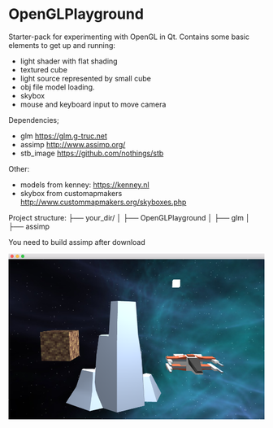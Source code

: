 # OpenGLPlayground

Starter-pack for experimenting with OpenGL in Qt. Contains some basic elements to get up and running:
+ light shader with flat shading
+ textured cube
+ light source represented by small cube
+ obj file model loading.
+ skybox
+ mouse and keyboard input to move camera

Dependencies;
+ glm https://glm.g-truc.net
+ assimp http://www.assimp.org/
+ stb_image https://github.com/nothings/stb

Other:
+ models from kenney: https://kenney.nl
+ skybox from customapmakers http://www.custommapmakers.org/skyboxes.php

Project structure:
├── your_dir/
│   ├── OpenGLPlayground
│   ├── glm
│   ├── assimp

You need to build assimp after download

![Screen shots](https://github.com/GunnarKarlsson/OpenGLplayground/raw/master/ss1.png)
